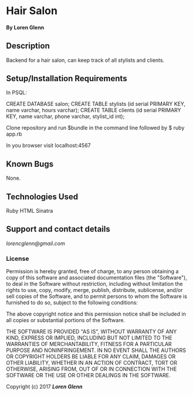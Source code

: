 # Hair Salon

#### By **Loren Glenn**

## Description

Backend for a hair salon, can keep track of all stylists and clients.


## Setup/Installation Requirements

In PSQL:

CREATE DATABASE salon;
CREATE TABLE stylists (id serial PRIMARY KEY, name varchar, hours varchar);
CREATE TABLE clients (id serial PRIMARY KEY, name varchar, phone varchar, stylist_id int);

Clone repository and run $bundle in the command line followed by $ ruby app.rb

In you browser visit localhost:4567

## Known Bugs

None.


## Technologies Used

Ruby
HTML
Sinatra

## Support and contact details

 _lorencglenn@gmail.com_

### License

 Permission is hereby granted, free of charge, to any person obtaining a copy of this software and associated documentation files (the "Software"), to deal in the Software without restriction, including without limitation the rights to use, copy, modify, merge, publish, distribute, sublicense, and/or sell copies of the Software, and to permit persons to whom the Software is furnished to do so, subject to the following conditions:

 The above copyright notice and this permission notice shall be included in all copies or substantial portions of the Software.

 THE SOFTWARE IS PROVIDED "AS IS", WITHOUT WARRANTY OF ANY KIND, EXPRESS OR IMPLIED, INCLUDING BUT NOT LIMITED TO THE WARRANTIES OF MERCHANTABILITY, FITNESS FOR A PARTICULAR PURPOSE AND NONINFRINGEMENT. IN NO EVENT SHALL THE AUTHORS OR COPYRIGHT HOLDERS BE LIABLE FOR ANY CLAIM, DAMAGES OR OTHER LIABILITY, WHETHER IN AN ACTION OF CONTRACT, TORT OR OTHERWISE, ARISING FROM, OUT OF OR IN CONNECTION WITH THE SOFTWARE OR THE USE OR OTHER DEALINGS IN THE SOFTWARE.

 Copyright (c) 2017 **_Loren Glenn_**

